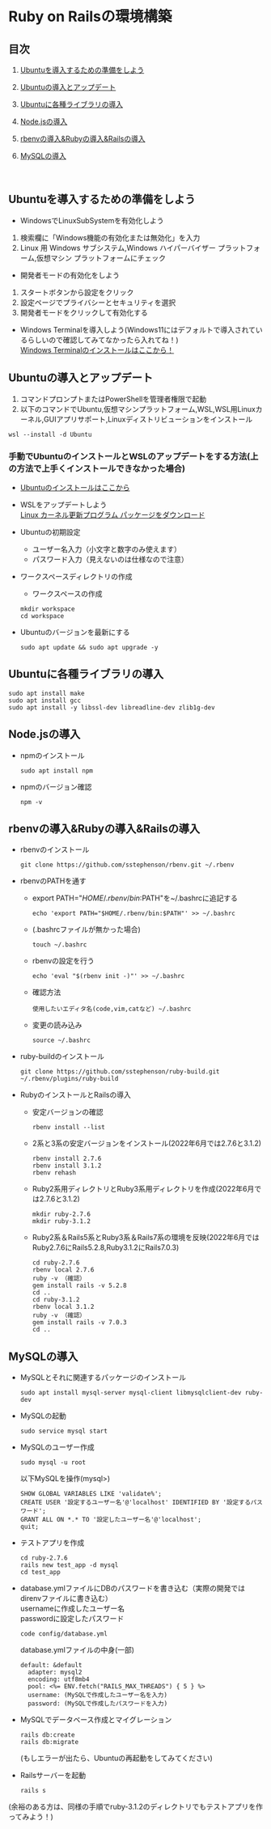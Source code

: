 # Ruby on Railsの環境構築

## 目次

1. [Ubuntuを導入するための準備をしよう](#ubuntuを導入するための準備をしよう)

1. [Ubuntuの導入とアップデート](#ubuntuの導入とアップデート)

1. [Ubuntuに各種ライブラリの導入](#ubuntuに各種ライブラリの導入)

1. [Node.jsの導入](#nodejsの導入)

1. [rbenvの導入&Rubyの導入&Railsの導入](#rbenvの導入rubyの導入railsの導入)

1. [MySQLの導入](#mysqlの導入)


<br>

## Ubuntuを導入するための準備をしよう
* WindowsでLinuxSubSystemを有効化しよう
1. 検索欄に「Windows機能の有効化または無効化」を入力
1. Linux 用 Windows サブシステム,Windows ハイパーバイザー プラットフォーム,仮想マシン プラットフォームにチェック

* 開発者モードの有効化をしよう
1. スタートボタンから設定をクリック
1. 設定ページでプライバシーとセキュリティを選択
1. 開発者モードをクリックして有効化する

* Windows Terminalを導入しよう(Windows11にはデフォルトで導入されているらしいので確認してみてなかったら入れてね！)<br>
[Windows Terminalのインストールはここから！](https://apps.microsoft.com/store/detail/windows-terminal/9N0DX20HK701?hl=ja-jp&gl=JP)

## Ubuntuの導入とアップデート

1. コマンドプロンプトまたはPowerShellを管理者権限で起動
1. 以下のコマンドでUbuntu,仮想マシンプラットフォーム,WSL,WSL用Linuxカーネル,GUIアプリサポート,Linuxディストリビューションをインストール
```
wsl --install -d Ubuntu
```

### 手動でUbuntuのインストールとWSLのアップデートをする方法(上の方法で上手くインストールできなかった場合)

* [Ubuntuのインストールはここから](https://apps.microsoft.com/store/detail/ubuntu-on-windows/9NBLGGH4MSV6?hl=ja-jp&gl=JP)

* WSLをアップデートしよう<br>
[Linux カーネル更新プログラム パッケージをダウンロード](https://wslstorestorage.blob.core.windows.net/wslblob/wsl_update_x64.msi)


* Ubuntuの初期設定
  * ユーザー名入力（小文字と数字のみ使えます）
  * パスワード入力（見えないのは仕様なので注意）

* ワークスペースディレクトリの作成
  * ワークスペースの作成
  ```
  mkdir workspace
  cd workspace
  ```

* Ubuntuのバージョンを最新にする
    ```
    sudo apt update && sudo apt upgrade -y
    ```
## Ubuntuに各種ライブラリの導入
```
sudo apt install make
sudo apt install gcc
sudo apt install -y libssl-dev libreadline-dev zlib1g-dev
```

## Node.jsの導入
* npmのインストール
  ```
  sudo apt install npm
  ```
* npmのバージョン確認
  ```
  npm -v
  ```


## rbenvの導入&Rubyの導入&Railsの導入

* rbenvのインストール
  ```
  git clone https://github.com/sstephenson/rbenv.git ~/.rbenv
  ```

* rbenvのPATHを通す
  * export PATH="$HOME/.rbenv/bin:$PATH"を~/.bashrcに追記する
    ```
    echo 'export PATH="$HOME/.rbenv/bin:$PATH"' >> ~/.bashrc
    ```
  * (.bashrcファイルが無かった場合)
    ```
    touch ~/.bashrc
    ```
  * rbenvの設定を行う
    ```
    echo 'eval "$(rbenv init -)"' >> ~/.bashrc
    ```
  * 確認方法
    ```
    使用したいエディタ名(code,vim,catなど) ~/.bashrc
    ```
  * 変更の読み込み
    ```
    source ~/.bashrc
    ```

* ruby-buildのインストール
  ```
  git clone https://github.com/sstephenson/ruby-build.git ~/.rbenv/plugins/ruby-build
  ```

* RubyのインストールとRailsの導入
  * 安定バージョンの確認
    ```
    rbenv install --list
    ```
  * 2系と3系の安定バージョンをインストール(2022年6月では2.7.6と3.1.2)
    ```
    rbenv install 2.7.6
    rbenv install 3.1.2
    rbenv rehash
    ```
  * Ruby2系用ディレクトリとRuby3系用ディレクトリを作成(2022年6月では2.7.6と3.1.2)
    ```
    mkdir ruby-2.7.6
    mkdir ruby-3.1.2
    ```
  * Ruby2系＆Rails5系とRuby3系＆Rails7系の環境を反映(2022年6月ではRuby2.7.6にRails5.2.8,Ruby3.1.2にRails7.0.3)
    ```
    cd ruby-2.7.6
    rbenv local 2.7.6
    ruby -v （確認）
    gem install rails -v 5.2.8
    cd ..
    cd ruby-3.1.2
    rbenv local 3.1.2
    ruby -v （確認）
    gem install rails -v 7.0.3
    cd ..
    ```

## MySQLの導入
* MySQLとそれに関連するパッケージのインストール
  ```
  sudo apt install mysql-server mysql-client libmysqlclient-dev ruby-dev
  ```
* MySQLの起動
  ```
  sudo service mysql start
  ```
* MySQLのユーザー作成
  ```
  sudo mysql -u root
  ```
  以下MySQLを操作(mysql>)
  ```
  SHOW GLOBAL VARIABLES LIKE 'validate%';
  CREATE USER '設定するユーザー名'@'localhost' IDENTIFIED BY '設定するパスワード'; 
  GRANT ALL ON *.* TO '設定したユーザー名'@'localhost';
  quit;
  ```

* テストアプリを作成
  ```
  cd ruby-2.7.6
  rails new test_app -d mysql
  cd test_app
  ```

* database.ymlファイルにDBのパスワードを書き込む（実際の開発ではdirenvファイルに書き込む）<br>
  usernameに作成したユーザー名<br>passwordに設定したパスワード
  ```
  code config/database.yml
  ```
  database.ymlファイルの中身(一部)
  ```
  default: &default
    adapter: mysql2
    encoding: utf8mb4
    pool: <%= ENV.fetch("RAILS_MAX_THREADS") { 5 } %>
    username: (MySQLで作成したユーザー名を入力)
    password: (MySQLで作成したパスワードを入力)
  ```

* MySQLでデータベース作成とマイグレーション
  ```
  rails db:create
  rails db:migrate
  ```
  (もしエラーが出たら、Ubuntuの再起動をしてみてください)

* Railsサーバーを起動
  ```
  rails s
  ```

(余裕のある方は、同様の手順でruby-3.1.2のディレクトリでもテストアプリを作ってみよう！)

